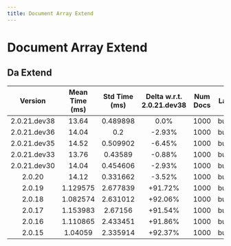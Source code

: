 ```yaml
---
title: Document Array Extend
---
```

# Document Array Extend

## Da Extend

| Version | Mean Time (ms) | Std Time (ms) | Delta w.r.t. 2.0.21.dev38 | Num Docs | Label | Memmap | Iterations |
| :---: | :---: | :---: | :---: | :---: | :---: | :---: | :---: |
| 2.0.21.dev38 | 13.64 | 0.489898 | 0.0% | 1000 | buffer | True | 25 |
| 2.0.21.dev36 | 14.04 | 0.2 | -2.93% | 1000 | buffer | True | 25 |
| 2.0.21.dev35 | 14.52 | 0.509902 | -6.45% | 1000 | buffer | True | 25 |
| 2.0.21.dev33 | 13.76 | 0.43589 | -0.88% | 1000 | buffer | True | 25 |
| 2.0.21.dev30 | 14.04 | 0.454606 | -2.93% | 1000 | buffer | True | 25 |
| 2.0.20 | 14.12 | 0.331662 | -3.52% | 1000 | buffer | True | 25 |
| 2.0.19 | 1.129575 | 2.677839 | +91.72% | 1000 | buffer | True | 25 |
| 2.0.18 | 1.082574 | 2.631012 | +92.06% | 1000 | buffer | True | 25 |
| 2.0.17 | 1.153983 | 2.67156 | +91.54% | 1000 | buffer | True | 25 |
| 2.0.16 | 1.110865 | 2.433451 | +91.86% | 1000 | buffer | True | 25 |
| 2.0.15 | 1.04059 | 2.335914 | +92.37% | 1000 | buffer | True | 25 |
